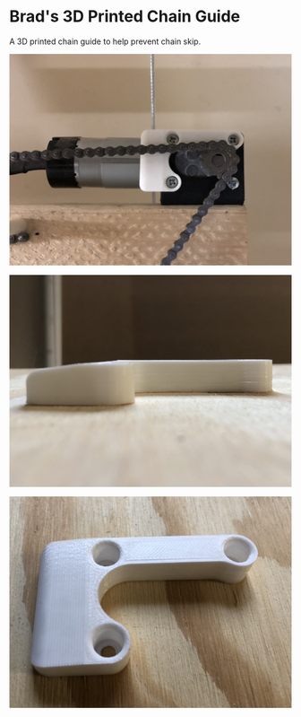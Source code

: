 # Brad's 3D Printed Chain Guide

A 3D printed chain guide to help prevent chain skip.

![Installed - Front View](https://github.com/MaslowCommunityGarden/Brad-s-3D-Printed-Chain-Guide/blob/master/Brad's%20Chain%20Guide%20-%20Installed%20-%20Front%20View.jpg)

![Side View](https://github.com/MaslowCommunityGarden/Brad-s-3D-Printed-Chain-Guide/blob/master/Brad's%20Chain%20Guide%20-%20Side%20View.jpg)

![Top View](https://github.com/MaslowCommunityGarden/Brad-s-3D-Printed-Chain-Guide/blob/master/Brad's%20Chain%20Guide%20-%20Top%20View.jpg)

